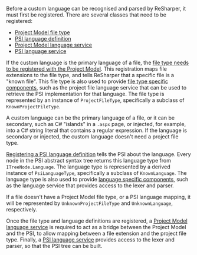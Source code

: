 [//]: # (title: Registering a Custom Language)

Before a custom language can be recognised and parsed by ReSharper, it must first be registered. There are several classes that need to be registered:

* [Project Model file type](ProjectFileType.md)
* [PSI language definition](PsiLanguageDefinition.md)
* [Project Model language service](ProjectFileLanguageService.md)
* [PSI language service](PsiLanguageService.md)

If the custom language is the primary language of a file, the [file type needs to be registered with the Project Model](ProjectFileType.md). This registration maps file extensions to the file type, and tells ReSharper that a specific file is a "known file". This file type is also used to provide [file type specific components](Registration_PerLanguageComponents.md), such as the project file language service that can be used to retrieve the PSI implementation for that language. The file type is represented by an instance of `ProjectFileType`, specifically a subclass of `KnownProjectFileType`.

A custom language can be the primary language of a file, or it can be secondary, such as C# "islands" in a `.aspx` page, or injected, for example, into a C# string literal that contains a regular expression. If the language is secondary or injected, the custom language doesn't need a project file type.

[Registering a PSI language definition](PsiLanguageDefinition.md) tells the PSI about the language. Every node in the PSI abstract syntax tree returns this language type from `ITreeNode.Language`. The language type is represented by a derived instance of `PsiLanguageType`, specifically a subclass of `KnownLanguage`. The language type is also used to provide [language specific components](Registration_PerLanguageComponents.md), such as the language service that provides access to the lexer and parser.

If a file doesn't have a Project Model file type, or a PSI language mapping, it will be represented by `UnknownProjectFileType` and `UnknownLanguage`, respectively.

Once the file type and language definitions are registered, a [Project Model language service](ProjectFileLanguageService.md) is required to act as a bridge between the Project Model and the PSI, to allow mapping between a file extension and the project file type. Finally, a [PSI language service](PsiLanguageService.md) provides access to the lexer and parser, so that the PSI tree can be built.
